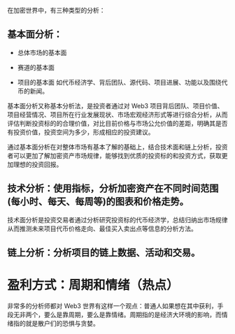 在加密世界中，有三种类型的分析：

## 基本面分析：

- 总体市场的基本面

- 赛道的基本面

- 项目的基本面
  如代币经济学、背后团队、源代码、项目进展、功能以及围绕代币的新闻。

基本面分析又称基本分析法，是投资者通过对 Web3 项目背后团队、项目价值、项目经营情况、项目所在行业发展现状、市场宏观经济形式等进行综合分析，从而评估判断投资标的的合理价值，对比目前价格与市场公允价值的差距，明确其是否有投资价值，投资空间为多少，形成相应的投资建议。

通过基本面分析在对整体市场有基本了解的基础上，结合技术面和链上分析，投资者可以更加了解加密资产市场规律，能够找到优质的投资标的和投资方式，获取更加理想的投资回报。

## 技术分析：使用指标，分析加密资产在不同时间范围(每小时、每天、每周等)的图表和价格走势。

技术面分析是投资交易者通过分析研究投资标的代币经济学，总结归纳出市场规律从而推测未来项目代币价格走向、最佳买入卖出点等信息的分析方法。

## 链上分析：分析项目的链上数据、活动和交易。

# 盈利方式：周期和情绪（热点）

非常多的分析师都对 Web3 世界有这样一个观点：普通人如果想在其中获利，手段无非两个，要么是靠周期，要么是靠情绪。周期指的是经济大环境的影响，而情绪指的就是散户们的恐惧与贪婪。
